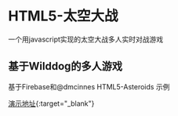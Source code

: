 # HTML5-太空大战

一个用javascript实现的太空大战多人实时对战游戏

## 基于Wilddog的多人游戏

基于Firebase和@dmcinnes HTML5-Asteroids 示例

[演示地址](http://fly.wilddogapp.com/){:target="_blank"}

